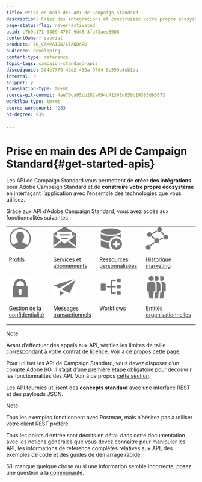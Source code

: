 ```yaml
---
title: Prise en main des API de Campaign Standard
description: Créez des intégrations et construisez votre propre écosystème en interfacant Campaign avec un ensemble de technologies.
page-status-flag: never-activated
uuid: c7b9c171-0409-4707-9d45-3fa72aee8008
contentOwner: sauviat
products: SG_CAMPAIGN/STANDARD
audience: developing
content-type: reference
topic-tags: campaign-standard-apis
discoiquuid: 304e7779-42d2-430a-9704-8c599a4eb1da
internal: n
snippet: y
translation-type: tm+mt
source-git-commit: 4ae70ca95cb282a694c41361d859b19385db5673
workflow-type: tm+mt
source-wordcount: '233'
ht-degree: 93%

---
```



# Prise en main des API de Campaign Standard{#get-started-apis}

Les API de Campaign Standard vous permettent de **créer des intégrations** pour Adobe Campaign Standard et de **construire votre propre écosystème** en interfaçant l’application avec l’ensemble des technologies que vous utilisez.

Grâce aux API d’Adobe Campaign Standard, vous avez accès aux fonctionnalités suivantes :

<table><tr>
 <td valign="top"><a href="../../api/using/retrieving-profiles.md"><img width="60px" alt="conditions" src="assets/icon_profile.svg"/></a><p><a href="../../api/using/retrieving-profiles.md">Profils</a></p></td>
<td valign="top"><a href="../../api/using/creating-a-service.md"><img width="60px" alt="conditions" src="assets/icon_services.svg"/></a><p><a href="../../api/using/creating-a-service.md">Services et abonnements</a></p></td>
<td valign="top"><a href="../../api/using/interacting-with-custom-resources.md"><img width="60px" alt="conditions" src="assets/icon_customresources.svg"/></a><p><a href="../../api/using/interacting-with-custom-resources.md">Ressources personnalisées</a></p></td>
<td valign="top"><a href="../../api/using/interacting-with-marketing-history.md"><img width="60px" alt="conditions" src="assets/icon_marketinghistory.svg"/></a><p><a href="../../api/using/interacting-with-marketing-history.md">Historique marketing</a></p></td>
</tr>
<tr>
<td valign="top"><a href="../../api/using/creating-a-privacy-request.md"><img width="60px" alt="conditions" src="assets/icon_privacy.svg"/></a><p><a href="../../api/using/creating-a-privacy-request.md">Gestion de la confidentialité</a></p></td>
<td valign="top"><a href="../../api/using/managing-transactional-messages.md"><img width="60px" alt="conditions" src="assets/icon_transactionalmessage.svg"/></a><p><a href="../../api/using/managing-transactional-messages.md">Messages transactionnels</a></p></td>
<td valign="top"><a href="../../api/using/controlling-a-workflow.md"><img width="60px" alt="conditions" src="assets/icon_workflows.svg"/></a><p><a href="../../api/using/controlling-a-workflow.md">Workflows</a></p></td>
<td valign="top"><a href="../../api/using/retrieving-an-organizational-unit.md"><img width="60px" alt="conditions" src="assets/icon_units.svg"/></a><p><a href="../../api/using/retrieving-an-organizational-unit.md">Entités organisationnelles</a></p></td>
</tr></table>

>[!NOTE]
>
>Avant d’effectuer des appels aux API, vérifiez les limites de taille correspondant à votre contrat de licence. Voir à ce propos [cette page](https://helpx.adobe.com/fr/legal/product-descriptions/campaign-standard.html#RessourcesdinfrastructureinformatiqueparniveauxdeProfilsactifs).

Pour utiliser les API de Campaign Standard, vous devez disposer d’un compte Adobe I/O. Il s’agit d’une première étape obligatoire pour découvrir les fonctionnalités des API.
Voir à ce propos [cette section](../../api/using/setting-up-api-access.md).

Les API fournies utilisent des **concepts standard** avec une interface REST et des payloads JSON.

>[!NOTE]
>
>Tous les exemples fonctionnent avec Postman, mais n’hésitez pas à utiliser votre client REST préféré.

Tous les points d’entrée sont décrits en détail dans cette documentation avec les notions générales que vous devez connaître pour manipuler les API, les informations de référence complètes relatives aux API, des exemples de code et des guides de démarrage rapide.

S’il manque quelque chose ou si une information semble incorrecte, posez une question à la [communauté](https://experienceleaguecommunities.adobe.com/t5/adobe-campaign-standard/ct-p/adobe-campaign-standard-community).

